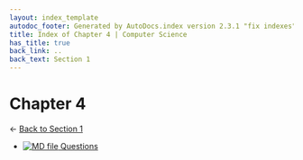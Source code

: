 ```yaml
---
layout: index_template
autodoc_footer: Generated by AutoDocs.index version 2.3.1 "fix indexes" ⓒ Starwort, 2020
title: Index of Chapter 4 | Computer Science
has_title: true
back_link: ..
back_text: Section 1
---
```


# **Chapter 4**

← [Back to Section 1](..)

- [![MD file](https://img.icons8.com/windows/512/03dac6/regular-document.png) Questions](./questions.html)
